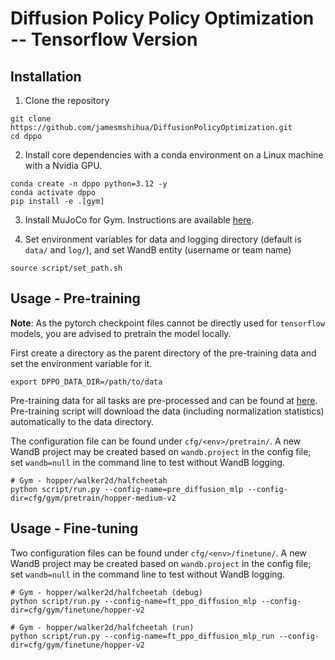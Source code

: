 # Diffusion Policy Policy Optimization -- Tensorflow Version

## Installation
1. Clone the repository
```console
git clone https://github.com/jamesmshihua/DiffusionPolicyOptimization.git
cd dppo
```

2. Install core dependencies with a conda environment on a Linux machine with a Nvidia GPU.
```console
conda create -n dppo python=3.12 -y
conda activate dppo
pip install -e .[gym]
```

3. Install MuJoCo for Gym. Instructions are available [here](https://github.com/openai/mujoco-py).

4. Set environment variables for data and logging directory (default is `data/` and `log/`), and set WandB entity (username or team name)
```console
source script/set_path.sh
```

## Usage - Pre-training

**Note**: As the pytorch checkpoint files cannot be directly used for `tensorflow` models, you are advised to pretrain the model locally.

First create a directory as the parent directory of the pre-training data and set the environment variable for it.
```console
export DPPO_DATA_DIR=/path/to/data
```

Pre-training data for all tasks are pre-processed and can be found at [here](https://drive.google.com/drive/folders/1AXZvNQEKOrp0_jk1VLepKh_oHCg_9e3r?usp=drive_link). Pre-training script will download the data (including normalization statistics) automatically to the data directory.

The configuration file can be found under `cfg/<env>/pretrain/`. A new WandB project may be created based on `wandb.project` in the config file; set `wandb=null` in the command line to test without WandB logging.
```console
# Gym - hopper/walker2d/halfcheetah
python script/run.py --config-name=pre_diffusion_mlp --config-dir=cfg/gym/pretrain/hopper-medium-v2
```

## Usage - Fine-tuning
Two configuration files can be found under `cfg/<env>/finetune/`. A new WandB project may be created based on `wandb.project` in the config file; set `wandb=null` in the command line to test without WandB logging.
```console
# Gym - hopper/walker2d/halfcheetah (debug)
python script/run.py --config-name=ft_ppo_diffusion_mlp --config-dir=cfg/gym/finetune/hopper-v2

# Gym - hopper/walker2d/halfcheetah (run)
python script/run.py --config-name=ft_ppo_diffusion_mlp_run --config-dir=cfg/gym/finetune/hopper-v2
```
